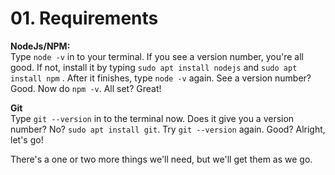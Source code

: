 # 01. Requirements

**NodeJs/NPM:**  
Type `node -v` in to your terminal. If you see a version number, you're all good. If not, install it by typing `sudo apt install nodejs` and `sudo apt install npm` . After it finishes, type `node -v` again. See a version number? Good. Now do `npm -v`. All set? Great!

**Git**  
Type `git --version` in to the terminal now. Does it give you a version number? No? `sudo apt install git`. Try `git --version` again. Good? Alright, let's go!

There's a one or two more things we'll need, but we'll get them as we go.

